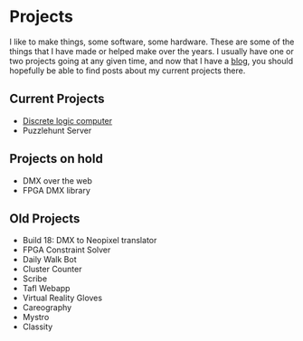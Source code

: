 ---
---
# Projects #

I like to make things, some software, some hardware. These are some of the things that I have made or helped make over the years. I usually have one or two projects going at any given time, and now that I have a [blog](/blog), you should hopefully be able to find posts about my current projects there. 

## Current Projects ##
- [Discrete logic computer](/projects/p18240)
- Puzzlehunt Server

## Projects on hold ##
- DMX over the web
- FPGA DMX library

## Old Projects ##
- Build 18: DMX to Neopixel translator
- FPGA Constraint Solver
- Daily Walk Bot
- Cluster Counter
- Scribe
- Tafl Webapp
- Virtual Reality Gloves
- Careography
- Mystro
- Classity

